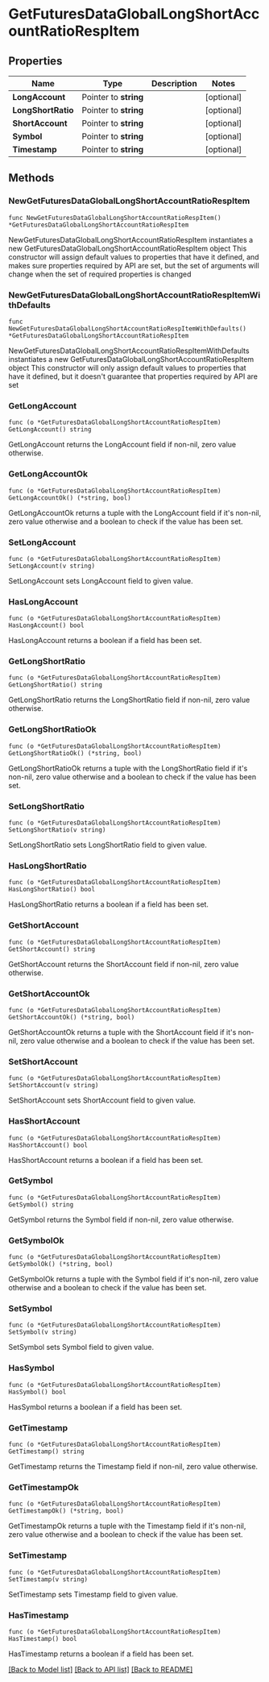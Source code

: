 # GetFuturesDataGlobalLongShortAccountRatioRespItem

## Properties

Name | Type | Description | Notes
------------ | ------------- | ------------- | -------------
**LongAccount** | Pointer to **string** |  | [optional] 
**LongShortRatio** | Pointer to **string** |  | [optional] 
**ShortAccount** | Pointer to **string** |  | [optional] 
**Symbol** | Pointer to **string** |  | [optional] 
**Timestamp** | Pointer to **string** |  | [optional] 

## Methods

### NewGetFuturesDataGlobalLongShortAccountRatioRespItem

`func NewGetFuturesDataGlobalLongShortAccountRatioRespItem() *GetFuturesDataGlobalLongShortAccountRatioRespItem`

NewGetFuturesDataGlobalLongShortAccountRatioRespItem instantiates a new GetFuturesDataGlobalLongShortAccountRatioRespItem object
This constructor will assign default values to properties that have it defined,
and makes sure properties required by API are set, but the set of arguments
will change when the set of required properties is changed

### NewGetFuturesDataGlobalLongShortAccountRatioRespItemWithDefaults

`func NewGetFuturesDataGlobalLongShortAccountRatioRespItemWithDefaults() *GetFuturesDataGlobalLongShortAccountRatioRespItem`

NewGetFuturesDataGlobalLongShortAccountRatioRespItemWithDefaults instantiates a new GetFuturesDataGlobalLongShortAccountRatioRespItem object
This constructor will only assign default values to properties that have it defined,
but it doesn't guarantee that properties required by API are set

### GetLongAccount

`func (o *GetFuturesDataGlobalLongShortAccountRatioRespItem) GetLongAccount() string`

GetLongAccount returns the LongAccount field if non-nil, zero value otherwise.

### GetLongAccountOk

`func (o *GetFuturesDataGlobalLongShortAccountRatioRespItem) GetLongAccountOk() (*string, bool)`

GetLongAccountOk returns a tuple with the LongAccount field if it's non-nil, zero value otherwise
and a boolean to check if the value has been set.

### SetLongAccount

`func (o *GetFuturesDataGlobalLongShortAccountRatioRespItem) SetLongAccount(v string)`

SetLongAccount sets LongAccount field to given value.

### HasLongAccount

`func (o *GetFuturesDataGlobalLongShortAccountRatioRespItem) HasLongAccount() bool`

HasLongAccount returns a boolean if a field has been set.

### GetLongShortRatio

`func (o *GetFuturesDataGlobalLongShortAccountRatioRespItem) GetLongShortRatio() string`

GetLongShortRatio returns the LongShortRatio field if non-nil, zero value otherwise.

### GetLongShortRatioOk

`func (o *GetFuturesDataGlobalLongShortAccountRatioRespItem) GetLongShortRatioOk() (*string, bool)`

GetLongShortRatioOk returns a tuple with the LongShortRatio field if it's non-nil, zero value otherwise
and a boolean to check if the value has been set.

### SetLongShortRatio

`func (o *GetFuturesDataGlobalLongShortAccountRatioRespItem) SetLongShortRatio(v string)`

SetLongShortRatio sets LongShortRatio field to given value.

### HasLongShortRatio

`func (o *GetFuturesDataGlobalLongShortAccountRatioRespItem) HasLongShortRatio() bool`

HasLongShortRatio returns a boolean if a field has been set.

### GetShortAccount

`func (o *GetFuturesDataGlobalLongShortAccountRatioRespItem) GetShortAccount() string`

GetShortAccount returns the ShortAccount field if non-nil, zero value otherwise.

### GetShortAccountOk

`func (o *GetFuturesDataGlobalLongShortAccountRatioRespItem) GetShortAccountOk() (*string, bool)`

GetShortAccountOk returns a tuple with the ShortAccount field if it's non-nil, zero value otherwise
and a boolean to check if the value has been set.

### SetShortAccount

`func (o *GetFuturesDataGlobalLongShortAccountRatioRespItem) SetShortAccount(v string)`

SetShortAccount sets ShortAccount field to given value.

### HasShortAccount

`func (o *GetFuturesDataGlobalLongShortAccountRatioRespItem) HasShortAccount() bool`

HasShortAccount returns a boolean if a field has been set.

### GetSymbol

`func (o *GetFuturesDataGlobalLongShortAccountRatioRespItem) GetSymbol() string`

GetSymbol returns the Symbol field if non-nil, zero value otherwise.

### GetSymbolOk

`func (o *GetFuturesDataGlobalLongShortAccountRatioRespItem) GetSymbolOk() (*string, bool)`

GetSymbolOk returns a tuple with the Symbol field if it's non-nil, zero value otherwise
and a boolean to check if the value has been set.

### SetSymbol

`func (o *GetFuturesDataGlobalLongShortAccountRatioRespItem) SetSymbol(v string)`

SetSymbol sets Symbol field to given value.

### HasSymbol

`func (o *GetFuturesDataGlobalLongShortAccountRatioRespItem) HasSymbol() bool`

HasSymbol returns a boolean if a field has been set.

### GetTimestamp

`func (o *GetFuturesDataGlobalLongShortAccountRatioRespItem) GetTimestamp() string`

GetTimestamp returns the Timestamp field if non-nil, zero value otherwise.

### GetTimestampOk

`func (o *GetFuturesDataGlobalLongShortAccountRatioRespItem) GetTimestampOk() (*string, bool)`

GetTimestampOk returns a tuple with the Timestamp field if it's non-nil, zero value otherwise
and a boolean to check if the value has been set.

### SetTimestamp

`func (o *GetFuturesDataGlobalLongShortAccountRatioRespItem) SetTimestamp(v string)`

SetTimestamp sets Timestamp field to given value.

### HasTimestamp

`func (o *GetFuturesDataGlobalLongShortAccountRatioRespItem) HasTimestamp() bool`

HasTimestamp returns a boolean if a field has been set.


[[Back to Model list]](../README.md#documentation-for-models) [[Back to API list]](../README.md#documentation-for-api-endpoints) [[Back to README]](../README.md)


